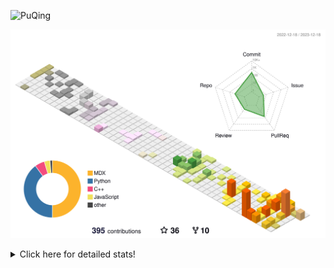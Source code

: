 ![PuQing](https://user-images.githubusercontent.com/27223114/171565019-9a56fae6-b08b-421f-99db-7e830da42371.png)

![](./profile-3d-contrib/profile-season-animate.svg)

<details>
<summary>Click here for detailed stats!</summary>

<!--START_SECTION:waka-->
![Lines of code](https://img.shields.io/badge/From%20Hello%20World%20I%27ve%20Written-1.0%20million%20lines%20of%20code-blue)

**🐱 My GitHub Data** 

> 📦 260.3 kB Used in GitHub's Storage 
 > 
> 🏆 401 Contributions in the Year 2023
 > 
> 🚫 Not Opted to Hire
 > 
> 📜 37 Public Repositories 
 > 
> 🔑 27 Private Repositories 
 > 
**I'm an Early 🐤** 

```text
🌞 Morning                348 commits         ██░░░░░░░░░░░░░░░░░░░░░░░   09.42 % 
🌆 Daytime                1813 commits        ████████████░░░░░░░░░░░░░   49.08 % 
🌃 Evening                702 commits         █████░░░░░░░░░░░░░░░░░░░░   19.00 % 
🌙 Night                  831 commits         ██████░░░░░░░░░░░░░░░░░░░   22.50 % 
```


📊 **This Week I Spent My Time On** 

```text
💬 Programming Languages: 
C++                      5 hrs 24 mins       ████████████████░░░░░░░░░   64.19 % 
Python                   2 hrs 12 mins       ███████░░░░░░░░░░░░░░░░░░   26.17 % 
Markdown                 39 mins             ██░░░░░░░░░░░░░░░░░░░░░░░   07.72 % 
TOML                     3 mins              ░░░░░░░░░░░░░░░░░░░░░░░░░   00.78 % 
CMake                    3 mins              ░░░░░░░░░░░░░░░░░░░░░░░░░   00.73 % 

🔥 Editors: 
VS Code                  7 hrs 47 mins       ███████████████████████░░   92.32 % 
Obsidian                 38 mins             ██░░░░░░░░░░░░░░░░░░░░░░░   07.68 % 

💻 Operating System: 
Linux                    7 hrs 43 mins       ███████████████████████░░   91.54 % 
Windows                  42 mins             ██░░░░░░░░░░░░░░░░░░░░░░░   08.46 % 
```


<!--END_SECTION:waka-->
</details>
